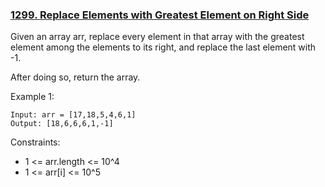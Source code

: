 ### [1299. Replace Elements with Greatest Element on Right Side](https://leetcode.com/problems/replace-elements-with-greatest-element-on-right-side/)

Given an array arr, replace every element in that array with the greatest element among the elements to its right, and replace the last element with -1.

After doing so, return the array.

Example 1:

    Input: arr = [17,18,5,4,6,1]
    Output: [18,6,6,6,1,-1]
 
Constraints:

- 1 <= arr.length <= 10^4
- 1 <= arr[i] <= 10^5
